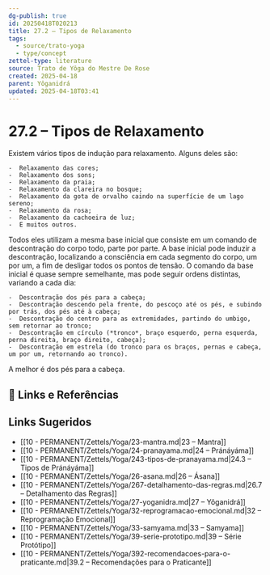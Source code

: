 ```yaml
---
dg-publish: true
id: 20250418T020213
title: 27.2 – Tipos de Relaxamento
tags:
  - source/trato-yoga
  - type/concept
zettel-type: literature
source: Trato de Yôga do Mestre De Rose
created: 2025-04-18
parent: Yôganidrá
updated: 2025-04-18T03:41
---
```


# 27.2 – Tipos de Relaxamento

Existem vários tipos de indução para relaxamento. Alguns deles são:

    -  Relaxamento das cores;
    -  Relaxamento dos sons;
    -  Relaxamento da praia;
    -  Relaxamento da clareira no bosque;
    -  Relaxamento da gota de orvalho caindo na superfície de um lago sereno;
    -  Relaxamento da rosa;
    -  Relaxamento da cachoeira de luz;
    -  E muitos outros.

Todos eles utilizam a mesma base inicial que consiste em um comando de descontração do corpo todo, parte por parte. A base inicial pode induzir a descontração, localizando a consciência em cada segmento do corpo, um por um, a fim de desligar todos os pontos de tensão. O comando da base inicial é quase sempre semelhante, mas pode seguir ordens distintas, variando a cada dia:

    -  Descontração dos pés para a cabeça;
    -  Descontração descendo pela frente, do pescoço até os pés, e subindo por trás, dos pés até à cabeça;
    -  Descontração do centro para as extremidades, partindo do umbigo, sem retornar ao tronco;
    -  Descontração em círculo (*tronco*, braço esquerdo, perna esquerda, perna direita, braço direito, cabeça);
    -  Descontração em estrela (do tronco para os braços, pernas e cabeça, um por um, retornando ao tronco).

A melhor é dos pés para a cabeça.

## 🔗 Links e Referências

## Links Sugeridos

- [[10 - PERMANENT/Zettels/Yoga/23-mantra.md|23 – Mantra]]
- [[10 - PERMANENT/Zettels/Yoga/24-pranayama.md|24 – Pránáyáma]]
- [[10 - PERMANENT/Zettels/Yoga/243-tipos-de-pranayama.md|24.3 – Tipos de Pránáyáma]]
- [[10 - PERMANENT/Zettels/Yoga/26-asana.md|26 – Ásana]]
- [[10 - PERMANENT/Zettels/Yoga/267-detalhamento-das-regras.md|26.7 – Detalhamento das Regras]]
- [[10 - PERMANENT/Zettels/Yoga/27-yoganidra.md|27 – Yôganidrá]]
- [[10 - PERMANENT/Zettels/Yoga/32-reprogramacao-emocional.md|32 – Reprogramação Emocional]]
- [[10 - PERMANENT/Zettels/Yoga/33-samyama.md|33 – Samyama]]
- [[10 - PERMANENT/Zettels/Yoga/39-serie-prototipo.md|39 – Série Protótipo]]
- [[10 - PERMANENT/Zettels/Yoga/392-recomendacoes-para-o-praticante.md|39.2 – Recomendações para o Praticante]]